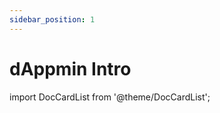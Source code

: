 ```yaml
---
sidebar_position: 1
---
```


# dAppmin Intro


import DocCardList from '@theme/DocCardList';

<DocCardList />